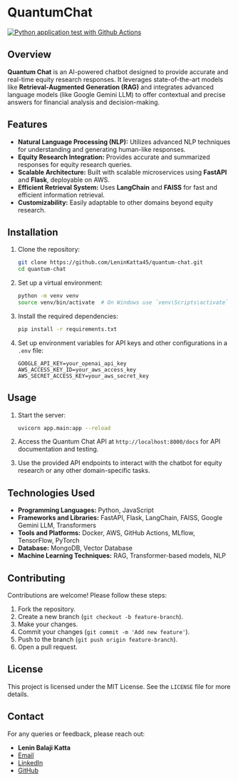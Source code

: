 # QuantumChat
[![Python application test with Github Actions](https://github.com/LeninKatta45/QuantumChat/actions/workflows/main.yml/badge.svg)](https://github.com/LeninKatta45/QuantumChat/actions/workflows/main.yml)

## Overview

**Quantum Chat** is an AI-powered chatbot designed to provide accurate and real-time equity research responses. It leverages state-of-the-art models like **Retrieval-Augmented Generation (RAG)** and integrates advanced language models (like Google Gemini LLM) to offer contextual and precise answers for financial analysis and decision-making.

## Features

- **Natural Language Processing (NLP):** Utilizes advanced NLP techniques for understanding and generating human-like responses.
- **Equity Research Integration:** Provides accurate and summarized responses for equity research queries.
- **Scalable Architecture:** Built with scalable microservices using **FastAPI** and **Flask**, deployable on AWS.
- **Efficient Retrieval System:** Uses **LangChain** and **FAISS** for fast and efficient information retrieval.
- **Customizability:** Easily adaptable to other domains beyond equity research.
  
## Installation

1. Clone the repository:

    ```bash
    git clone https://github.com/LeninKatta45/quantum-chat.git
    cd quantum-chat
    ```

2. Set up a virtual environment:

    ```bash
    python -m venv venv
    source venv/bin/activate  # On Windows use `venv\Scripts\activate`
    ```

3. Install the required dependencies:

    ```bash
    pip install -r requirements.txt
    ```

4. Set up environment variables for API keys and other configurations in a `.env` file:

    ```env
    GOOGLE_API_KEY=your_openai_api_key
    AWS_ACCESS_KEY_ID=your_aws_access_key
    AWS_SECRET_ACCESS_KEY=your_aws_secret_key
    ```

## Usage

1. Start the server:

    ```bash
    uvicorn app.main:app --reload
    ```

2. Access the Quantum Chat API at `http://localhost:8000/docs` for API documentation and testing.

3. Use the provided API endpoints to interact with the chatbot for equity research or any other domain-specific tasks.

## Technologies Used

- **Programming Languages:** Python, JavaScript
- **Frameworks and Libraries:** FastAPI, Flask, LangChain, FAISS, Google Gemini LLM, Transformers
- **Tools and Platforms:** Docker, AWS, GitHub Actions, MLflow, TensorFlow, PyTorch
- **Database:** MongoDB, Vector Database
- **Machine Learning Techniques:** RAG, Transformer-based models, NLP

## Contributing

Contributions are welcome! Please follow these steps:

1. Fork the repository.
2. Create a new branch (`git checkout -b feature-branch`).
3. Make your changes.
4. Commit your changes (`git commit -m 'Add new feature'`).
5. Push to the branch (`git push origin feature-branch`).
6. Open a pull request.

## License

This project is licensed under the MIT License. See the `LICENSE` file for more details.

## Contact

For any queries or feedback, please reach out:

- **Lenin Balaji Katta**
- [Email](mailto:leninbalaji45@gmail.com)
- [LinkedIn](https://www.linkedin.com/in/leninkatta)
- [GitHub](https://github.com/LeninKatta45)

